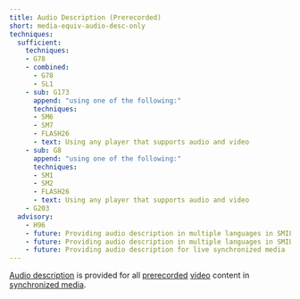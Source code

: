 ```yaml
---
title: Audio Description (Prerecorded)
short: media-equiv-audio-desc-only
techniques:
  sufficient:
    techniques:
    - G78
    - combined:
      - G78
      - SL1
    - sub: G173
      append: "using one of the following:"
      techniques:
      - SM6
      - SM7
      - FLASH26
      - text: Using any player that supports audio and video
    - sub: G8
      append: "using one of the following:"
      techniques:
      - SM1
      - SM2
      - FLASH26
      - text: Using any player that supports audio and video
    - G203
  advisory:
    - H96
    - future: Providing audio description in multiple languages in SMIL 1.0
    - future: Providing audio description in multiple languages in SMIL 2.0
    - future: Providing audio description for live synchronized media
---
```


<a href="http://www.w3.org/TR/2008/REC-WCAG20-20081211/#audiodescdef" class="termref">Audio description</a> is provided for all <a href="http://www.w3.org/TR/2008/REC-WCAG20-20081211/#prerecordeddef" class="termref">prerecorded</a> <a href="http://www.w3.org/TR/2008/REC-WCAG20-20081211/#videodef" class="termref">video</a> content in <a href="http://www.w3.org/TR/2008/REC-WCAG20-20081211/#synchronizedmediadef" class="termref">synchronized media</a>.